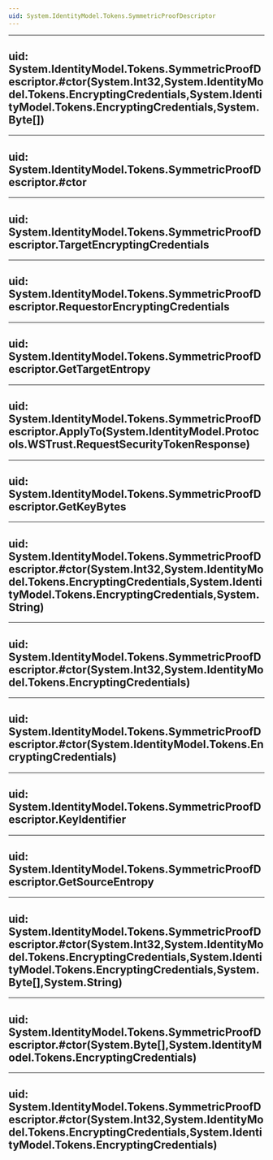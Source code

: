 ```yaml
---
uid: System.IdentityModel.Tokens.SymmetricProofDescriptor
---
```


---
uid: System.IdentityModel.Tokens.SymmetricProofDescriptor.#ctor(System.Int32,System.IdentityModel.Tokens.EncryptingCredentials,System.IdentityModel.Tokens.EncryptingCredentials,System.Byte[])
---

---
uid: System.IdentityModel.Tokens.SymmetricProofDescriptor.#ctor
---

---
uid: System.IdentityModel.Tokens.SymmetricProofDescriptor.TargetEncryptingCredentials
---

---
uid: System.IdentityModel.Tokens.SymmetricProofDescriptor.RequestorEncryptingCredentials
---

---
uid: System.IdentityModel.Tokens.SymmetricProofDescriptor.GetTargetEntropy
---

---
uid: System.IdentityModel.Tokens.SymmetricProofDescriptor.ApplyTo(System.IdentityModel.Protocols.WSTrust.RequestSecurityTokenResponse)
---

---
uid: System.IdentityModel.Tokens.SymmetricProofDescriptor.GetKeyBytes
---

---
uid: System.IdentityModel.Tokens.SymmetricProofDescriptor.#ctor(System.Int32,System.IdentityModel.Tokens.EncryptingCredentials,System.IdentityModel.Tokens.EncryptingCredentials,System.String)
---

---
uid: System.IdentityModel.Tokens.SymmetricProofDescriptor.#ctor(System.Int32,System.IdentityModel.Tokens.EncryptingCredentials)
---

---
uid: System.IdentityModel.Tokens.SymmetricProofDescriptor.#ctor(System.IdentityModel.Tokens.EncryptingCredentials)
---

---
uid: System.IdentityModel.Tokens.SymmetricProofDescriptor.KeyIdentifier
---

---
uid: System.IdentityModel.Tokens.SymmetricProofDescriptor.GetSourceEntropy
---

---
uid: System.IdentityModel.Tokens.SymmetricProofDescriptor.#ctor(System.Int32,System.IdentityModel.Tokens.EncryptingCredentials,System.IdentityModel.Tokens.EncryptingCredentials,System.Byte[],System.String)
---

---
uid: System.IdentityModel.Tokens.SymmetricProofDescriptor.#ctor(System.Byte[],System.IdentityModel.Tokens.EncryptingCredentials)
---

---
uid: System.IdentityModel.Tokens.SymmetricProofDescriptor.#ctor(System.Int32,System.IdentityModel.Tokens.EncryptingCredentials,System.IdentityModel.Tokens.EncryptingCredentials)
---

